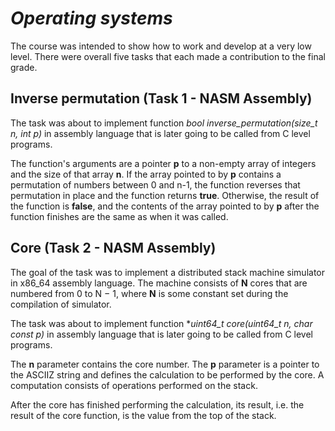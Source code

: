# ***Operating systems***

The course was intended to show how to work and develop at a very low level. There were overall five tasks that each made a contribution to the final grade.

## **Inverse permutation (Task 1 - NASM Assembly)**

The task was about to implement function *bool inverse_permutation(size_t n, int *p)** in assembly language that is later going to be called from C level programs.

The function's arguments are a pointer **p** to a non-empty array of integers and the size of that array **n**. If the array pointed to by **p** contains a permutation of numbers between 0 and n-1, the function reverses that permutation in place and the function returns **true**. Otherwise, the result of the function is **false**, and the contents of the array pointed to by **p** after the function finishes are the same as when it was called.

## **Core (Task 2 - NASM Assembly)**

The goal of the task was to implement a distributed stack machine simulator in x86_64 assembly language. 
The machine consists of **N** cores that are numbered from 0 to N − 1, where **N** is some constant set during the compilation of simulator.

The task was about to implement function **uint64_t core(uint64_t n, char const *p)** in assembly language that is later going to be called from C level programs.

The **n** parameter contains the core number. The **p** parameter is a pointer to the ASCIIZ string and defines the calculation to be performed by the core. 
A computation consists of operations performed on the stack.

After the core has finished performing the calculation, its result, i.e. the result of the core function, is the value from the top of the stack.

